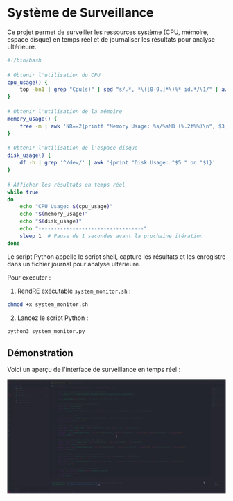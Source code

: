 
# Système de Surveillance

Ce projet permet de surveiller les ressources système (CPU, mémoire, espace disque) en temps réel et de journaliser les résultats pour analyse ultérieure.


```bash
#!/bin/bash

# Obtenir l'utilisation du CPU
cpu_usage() {
    top -bn1 | grep "Cpu(s)" | sed "s/.*, *\([0-9.]*\)%* id.*/\1/" | awk '{print 100 - $1"%"}'
}

# Obtenir l'utilisation de la mémoire
memory_usage() {
    free -m | awk 'NR==2{printf "Memory Usage: %s/%sMB (%.2f%%)\n", $3,$2,$3*100/$2 }'
}

# Obtenir l'utilisation de l'espace disque
disk_usage() {
    df -h | grep '^/dev/' | awk '{print "Disk Usage: "$5 " on "$1}'
}

# Afficher les résultats en temps réel
while true
do
    echo "CPU Usage: $(cpu_usage)"
    echo "$(memory_usage)"
    echo "$(disk_usage)"
    echo "----------------------------------"
    sleep 1  # Pause de 1 secondes avant la prochaine itération
done
```


Le script Python appelle le script shell, capture les résultats et les enregistre dans un fichier journal pour analyse ultérieure.

Pour exécuter :

1.  RendRE exécutable `system_monitor.sh` :
```bash
chmod +x system_monitor.sh
```

2. Lancez le script Python :
```python
python3 system_monitor.py
```

## Démonstration

Voici un aperçu de l'interface de surveillance en temps réel :

![Aperçu du système de surveillance](demo.gif)
